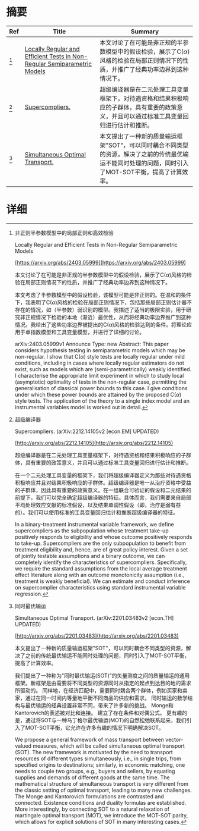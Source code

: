 # 摘要

| Ref | Title | Summary |
| --- | --- | --- |
| [^1] | [Locally Regular and Efficient Tests in Non-Regular Semiparametric Models](https://arxiv.org/abs/2403.05999) | 本文讨论了在可能是非正规的半参数模型中的假设检验，展示了C($\alpha$)风格的检验在局部正则情况下的性质，并推广了经典功率边界到这种情况下。 |
| [^2] | [Supercompliers.](http://arxiv.org/abs/2212.14105) | 超级编译器是在二元处理工具变量框架下，对待遇资格和结果积极响应的子群体，具有重要的政策意义，并且可以通过标准工具变量回归进行估计和推断。 |
| [^3] | [Simultaneous Optimal Transport.](http://arxiv.org/abs/2201.03483) | 本文提出了一种新的质量输运框架"SOT"，可以同时耦合不同类型的资源，解决了之前的传统最优输运不能同时处理的问题，同时引入了MOT-SOT平衡，提高了计算效率。 |

# 详细

[^1]: 非正则半参数模型中的局部正则和高效检验

    Locally Regular and Efficient Tests in Non-Regular Semiparametric Models

    [https://arxiv.org/abs/2403.05999](https://arxiv.org/abs/2403.05999)

    本文讨论了在可能是非正规的半参数模型中的假设检验，展示了C($\alpha$)风格的检验在局部正则情况下的性质，并推广了经典功率边界到这种情况下。

    

    本文考虑了半参数模型中的假设检验，该模型可能是非正则的。在温和的条件下，我表明了C($\alpha$)风格的检验在局部正则情况下，包括那些局部正则估计器不存在的情况，如（半参数）弱识别的模型。我描述了适当的极限实验，用于研究非正规情况下检验的本地（渐近）最优性，从而将经典功率边界推广到这种情况。我给出了这些功率边界被提出的C($\alpha$)风格的检验达到的条件。将理论应用于单指数模型和工具变量模型，并进行了详细的讨论。

    arXiv:2403.05999v1 Announce Type: new  Abstract: This paper considers hypothesis testing in semiparametric models which may be non-regular. I show that C($\alpha$) style tests are locally regular under mild conditions, including in cases where locally regular estimators do not exist, such as models which are (semi-parametrically) weakly identified. I characterise the appropriate limit experiment in which to study local (asymptotic) optimality of tests in the non-regular case, permitting the generalisation of classical power bounds to this case. I give conditions under which these power bounds are attained by the proposed C($\alpha$) style tests. The application of the theory to a single index model and an instrumental variables model is worked out in detail.
    
[^2]: 超级编译器

    Supercompliers. (arXiv:2212.14105v2 [econ.EM] UPDATED)

    [http://arxiv.org/abs/2212.14105](http://arxiv.org/abs/2212.14105)

    超级编译器是在二元处理工具变量框架下，对待遇资格和结果积极响应的子群体，具有重要的政策意义，并且可以通过标准工具变量回归进行估计和推断。

    

    在一个二元处理工具变量的框架下，我们将超级编译器定义为那些对待遇资格积极响应并且对结果积极响应的子群体。超级编译器是唯一从治疗资格中受益的子群体，因此具有重要的政策意义。在一组联合可验证的假设和二元结果的前提下，我们可以完全确定超级编译器的特征。具体而言，我们需要来自局部平均处理效应文献的标准假设，以及结果单调性假设（即，治疗是弱有益的）。我们可以使用标准的工具变量回归估计和推断超级编译器的特征。

    In a binary-treatment instrumental variable framework, we define supercompliers as the subpopulation whose treatment take-up positively responds to eligibility and whose outcome positively responds to take-up. Supercompliers are the only subpopulation to benefit from treatment eligibility and, hence, are of great policy interest. Given a set of jointly testable assumptions and a binary outcome, we can completely identify the characteristics of supercompliers. Specifically, we require the standard assumptions from the local average treatment effect literature along with an outcome monotonicity assumption (i.e., treatment is weakly beneficial). We can estimate and conduct inference on supercomplier characteristics using standard instrumental variable regression.
    
[^3]: 同时最优输运

    Simultaneous Optimal Transport. (arXiv:2201.03483v2 [econ.TH] UPDATED)

    [http://arxiv.org/abs/2201.03483](http://arxiv.org/abs/2201.03483)

    本文提出了一种新的质量输运框架"SOT"，可以同时耦合不同类型的资源，解决了之前的传统最优输运不能同时处理的问题，同时引入了MOT-SOT平衡，提高了计算效率。

    

    我们提出了一种称为"同时最优输运(SOT)"的矢量测度之间的质量输运的通用框架。新框架是由需要将不同类型的资源同时从指定的起点到达目的地的需求所驱动的。 同样地，在经济匹配中，需要同时耦合两个群体，例如买家和卖家，通过在同一时间内等量地平衡不同商品的供应和需求。 同时输运的数学结构与最优输运的经典设置非常不同，带来了许多新的挑战。 Monge和Kantorovich的表述被对比和连接。 建立了存在条件和对偶公式。 更有趣的是，通过将SOT与一种马丁格尔最优输运(MOT)的自然松弛联系起来，我们引入了MOT-SOT平衡，它允许在许多有趣的情况下明确解决SOT。

    We propose a general framework of mass transport between vector-valued measures, which will be called simultaneous optimal transport (SOT). The new framework is motivated by the need to transport resources of different types simultaneously, i.e., in single trips, from specified origins to destinations; similarly, in economic matching, one needs to couple two groups, e.g., buyers and sellers, by equating supplies and demands of different goods at the same time. The mathematical structure of simultaneous transport is very different from the classic setting of optimal transport, leading to many new challenges. The Monge and Kantorovich formulations are contrasted and connected. Existence conditions and duality formulas are established. More interestingly, by connecting SOT to a natural relaxation of martingale optimal transport (MOT), we introduce the MOT-SOT parity, which allows for explicit solutions of SOT in many interesting cases.
    

